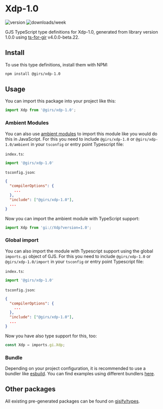 
# Xdp-1.0

![version](https://img.shields.io/npm/v/@girs/xdp-1.0)
![downloads/week](https://img.shields.io/npm/dw/@girs/xdp-1.0)


GJS TypeScript type definitions for Xdp-1.0, generated from library version 1.0.0 using [ts-for-gir](https://github.com/gjsify/ts-for-gir) v4.0.0-beta.22.


## Install

To use this type definitions, install them with NPM:
```bash
npm install @girs/xdp-1.0
```

## Usage

You can import this package into your project like this:
```ts
import Xdp from '@girs/xdp-1.0';
```

### Ambient Modules

You can also use [ambient modules](https://github.com/gjsify/ts-for-gir/tree/main/packages/cli#ambient-modules) to import this module like you would do this in JavaScript.
For this you need to include `@girs/xdp-1.0` or `@girs/xdp-1.0/ambient` in your `tsconfig` or entry point Typescript file:

`index.ts`:
```ts
import '@girs/xdp-1.0'
```

`tsconfig.json`:
```json
{
  "compilerOptions": {
    ...
  },
  "include": ["@girs/xdp-1.0"],
  ...
}
```

Now you can import the ambient module with TypeScript support: 

```ts
import Xdp from 'gi://Xdp?version=1.0';
```

### Global import

You can also import the module with Typescript support using the global `imports.gi` object of GJS.
For this you need to include `@girs/xdp-1.0` or `@girs/xdp-1.0/import` in your `tsconfig` or entry point Typescript file:

`index.ts`:
```ts
import '@girs/xdp-1.0'
```

`tsconfig.json`:
```json
{
  "compilerOptions": {
    ...
  },
  "include": ["@girs/xdp-1.0"],
  ...
}
```

Now you have also type support for this, too:

```ts
const Xdp = imports.gi.Xdp;
```

### Bundle

Depending on your project configuration, it is recommended to use a bundler like [esbuild](https://esbuild.github.io/). You can find examples using different bundlers [here](https://github.com/gjsify/ts-for-gir/tree/main/examples).

## Other packages

All existing pre-generated packages can be found on [gjsify/types](https://github.com/gjsify/types).

